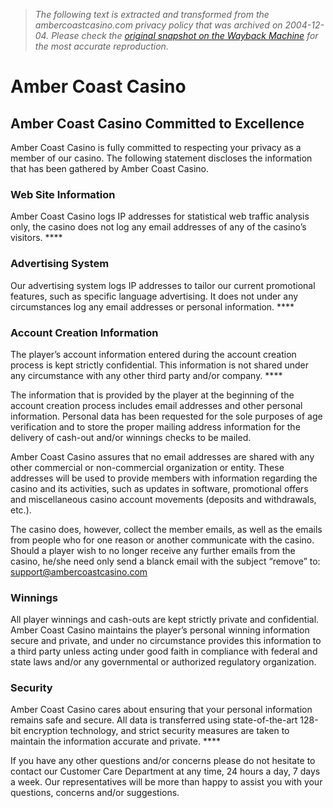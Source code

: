 > *The following text is extracted and transformed from the ambercoastcasino.com privacy policy that was archived on 2004-12-04. Please check the [original snapshot on the Wayback Machine](https://web.archive.org/web/20041204051243id_/http%3A//www.ambercoastcasino.com/privacy.htm) for the most accurate reproduction.*

# Amber Coast Casino

## Amber Coast Casino Committed to Excellence

Amber Coast Casino is fully committed to respecting your privacy as a member of our casino. The following statement discloses the information that has been gathered by Amber Coast Casino. 

### Web Site Information

Amber Coast Casino logs IP addresses for statistical web traffic analysis only, the casino does not log any email addresses of any of the casino’s visitors. ****

###  Advertising System

Our advertising system logs IP addresses to tailor our current promotional features, such as specific language advertising. It does not under any circumstances log any email addresses or personal information. ****

### **Account Creation Information**

The player’s account information entered during the account creation process is kept strictly confidential. This information is not shared under any circumstance with any other third party and/or company. ****

The information that is provided by the player at the beginning of the account creation process includes email addresses and other personal information. Personal data has been requested for the sole purposes of age verification and to store the proper mailing address information for the delivery of cash-out and/or winnings checks to be mailed. 

Amber Coast Casino assures that no email addresses are shared with any other commercial or non-commercial organization or entity. These addresses will be used to provide members with information regarding the casino and its activities, such as updates in software, promotional offers and miscellaneous casino account movements (deposits and withdrawals, etc.). 

The casino does, however, collect the member emails, as well as the emails from people who for one reason or another communicate with the casino. Should a player wish to no longer receive any further emails from the casino, he/she need only send a blanck email with the subject “remove” to: [support@ambercoastcasino.com](mailto:support@ambercoastcasino.com)

###  Winnings

All player winnings and cash-outs are kept strictly private and confidential. Amber Coast Casino maintains the player’s personal winning information secure and private, and under no circumstance provides this information to a third party unless acting under good faith in compliance with federal and state laws and/or any governmental or authorized regulatory organization. 

### **Security**

Amber Coast Casino cares about ensuring that your personal information remains safe and secure. All data is transferred using state-of-the-art 128-bit encryption technology, and strict security measures are taken to maintain the information accurate and private. ****

If you have any other questions and/or concerns please do not hesitate to contact our Customer Care Department at any time, 24 hours a day, 7 days a week. Our representatives will be more than happy to assist you with your questions, concerns and/or suggestions. 

